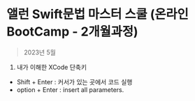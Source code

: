 # 앨런 Swift문법 마스터 스쿨 (온라인 BootCamp - 2개월과정)

> 2023년 5월 

1. 내가 이해한 XCode 단축키 
- Shift + Enter : 커서가 있는 곳에서 코드 실행 
- option + Enter : insert all parameters. 
